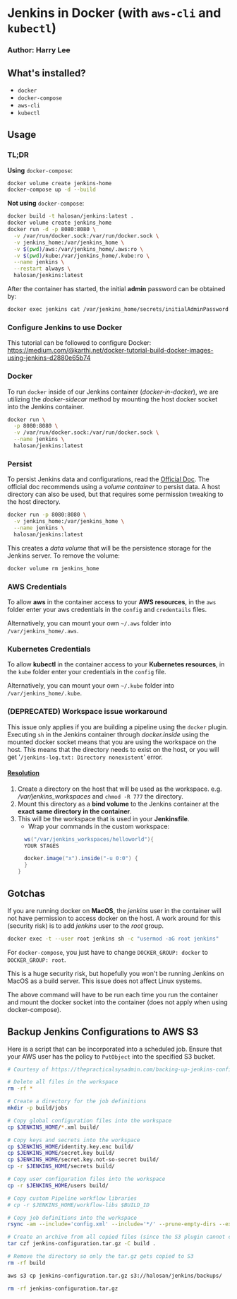 # Jenkins in Docker (with `aws-cli` and `kubectl`)
### Author: Harry Lee

## What's installed?
- `docker`
- `docker-compose`
- `aws-cli`
- `kubectl`


## Usage

### TL;DR

**Using** `docker-compose`:
```bash
docker volume create jenkins-home
docker-compose up -d --build
```

**Not using** `docker-compose`:
```bash
docker build -t halosan/jenkins:latest .
docker volume create jenkins_home
docker run -d -p 8080:8080 \
  -v /var/run/docker.sock:/var/run/docker.sock \
  -v jenkins_home:/var/jenkins_home \
  -v $(pwd)/aws:/var/jenkins_home/.aws:ro \
  -v $(pwd)/kube:/var/jenkins_home/.kube:ro \
  --name jenkins \
  --restart always \
  halosan/jenkins:latest
```

After the container has started, the initial **admin** password can be obtained
by:
```bash
docker exec jenkins cat /var/jenkins_home/secrets/initialAdminPassword
```

### Configure Jenkins to use Docker

This tutorial can be followed to configure Docker:
https://medium.com/@karthi.net/docker-tutorial-build-docker-images-using-jenkins-d2880e65b74


### Docker
To run `docker` inside of our Jenkins container (_docker-in-docker_), we are
utilizing the _docker-sidecar_ method by
mounting the host docker socket into the Jenkins container.

```bash
docker run \
  -p 8080:8080 \
  -v /var/run/docker.sock:/var/run/docker.sock \
  --name jenkins \
  halosan/jenkins:latest
```


### Persist
To persist Jenkins data and configurations, read the
[Official Doc](https://github.com/jenkinsci/docker/blob/master/README.md).
The official doc recommends using a _volume container_ to persist data. A host
directory can also be used, but that requires some permission tweaking to the
host directory.

```bash
docker run -p 8080:8080 \
  -v jenkins_home:/var/jenkins_home \
  --name jenkins \
  halosan/jenkins:latest
```

This creates a _data volume_ that will be the persistence storage for the Jenkins server.
To remove the volume:

```bash
docker volume rm jenkins_home
```


### AWS Credentials
To allow **aws** in the container access to your **AWS resources**, in the `aws`
folder enter your aws credentials in the `config` and `credentails` files.

Alternatively, you can mount your own `~/.aws` folder into
`/var/jenkins_home/.aws`.

### Kubernetes Credentials
To allow **kubectl** in the container access to your **Kubernetes resources**, in
the `kube` folder enter your credentials in the `config` file.

Alternatively, you can mount your own `~/.kube` folder into
`/var/jenkins_home/.kube`.

### (DEPRECATED) Workspace issue workaround
This issue only applies if you are building a pipeline using the `docker`
plugin.
Executing `sh` in the Jenkins container through _docker.inside_ using the mounted
docker socket means that you are using the workspace on the host. This means
that the directory needs to exist on the host, or you will get
'`/jenkins-log.txt: Directory nonexistent`' error.

#### [Resolution](https://github.com/jenkinsci/docker/issues/626)
1. Create a directory on the host that will be used as the workspace. e.g.
   _/var/jenkins_workspaces_ and `chmod -R 777` the directory.
2. Mount this directory as a **bind volume** to the Jenkins container at the
   **exact same directory in the container**.
3. This will be the workspace that is used in your **Jenkinsfile**.
    - Wrap your commands in the custom workspace:
    ```groovy
      ws("/var/jenkins_workspaces/helloworld"){
      YOUR STAGES

      docker.image("x").inside("-u 0:0") {
      }
    }
    ```


## Gotchas

If you are running docker on **MacOS**, the _jenkins_ user in the container will
not have permission to access docker on the host. A work around for this
(security risk) is to add _jenkins_ user to the _root_ group.

```bash
docker exec -t --user root jenkins sh -c "usermod -aG root jenkins"
```

For `docker-compose`, you just have to change `DOCKER_GROUP: docker` to
`DOCKER_GROUP: root`.

This is a huge security risk, but hopefully you won't be running Jenkins on
MacOS as a build server. This issue does not affect Linux systems.

The above command will have to be run each time you run the container
and mount the docker socket into the container (does not apply when using docker-compose).

## Backup Jenkins Configurations to AWS S3

Here is a script that can be incorporated into a scheduled job. Ensure that your
AWS user has the policy to `PutObject` into the specified S3 bucket.

```bash
# Courtesy of https://thepracticalsysadmin.com/backing-up-jenkins-configurations-to-s3/

# Delete all files in the workspace
rm -rf *

# Create a directory for the job definitions
mkdir -p build/jobs

# Copy global configuration files into the workspace
cp $JENKINS_HOME/*.xml build/

# Copy keys and secrets into the workspace
cp $JENKINS_HOME/identity.key.enc build/
cp $JENKINS_HOME/secret.key build/
cp $JENKINS_HOME/secret.key.not-so-secret build/
cp -r $JENKINS_HOME/secrets build/

# Copy user configuration files into the workspace
cp -r $JENKINS_HOME/users build/

# Copy custom Pipeline workflow libraries
# cp -r $JENKINS_HOME/workflow-libs $BUILD_ID

# Copy job definitions into the workspace
rsync -am --include='config.xml' --include='*/' --prune-empty-dirs --exclude='*' $JENKINS_HOME/jobs/ build/jobs/

# Create an archive from all copied files (since the S3 plugin cannot copy folders recursively)
tar czf jenkins-configuration.tar.gz -C build .

# Remove the directory so only the tar.gz gets copied to S3
rm -rf build

aws s3 cp jenkins-configuration.tar.gz s3://halosan/jenkins/backups/

rm -rf jenkins-configuration.tar.gz
```
